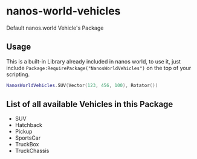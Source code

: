 # nanos-world-vehicles
Default nanos.world Vehicle's Package 

## Usage
This is a built-in Library already included in nanos world, to use it, just include ``Package:RequirePackage("NanosWorldVehicles")`` on the top of your scripting.

```lua
NanosWorldVehicles.SUV(Vector(123, 456, 100), Rotator())
```

## List of all available Vehicles in this Package

- SUV
- Hatchback
- Pickup
- SportsCar
- TruckBox
- TruckChassis
